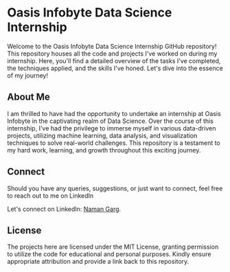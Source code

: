 # Oasis Infobyte Data Science Internship

Welcome to the Oasis Infobyte Data Science Internship GitHub repository! This repository houses all the code and projects I've worked on during my internship. Here, you'll find a detailed overview of the tasks I've completed, the techniques applied, and the skills I've honed. Let's dive into the essence of my journey!

## About Me

I am thrilled to have had the opportunity to undertake an internship at Oasis Infobyte in the captivating realm of Data Science. Over the course of this internship, I've had the privilege to immerse myself in various data-driven projects, utilizing machine learning, data analysis, and visualization techniques to solve real-world challenges. This repository is a testament to my hard work, learning, and growth throughout this exciting journey.

## Connect

Should you have any queries, suggestions, or just want to connect, feel free to reach out to me on LinkedIn

Let's connect on LinkedIn: [Naman Garg](https://linkedin.com/in/NamanGarg2075).

## License

The projects here are licensed under the MIT License, granting permission to utilize the code for educational and personal purposes. Kindly ensure appropriate attribution and provide a link back to this repository.
